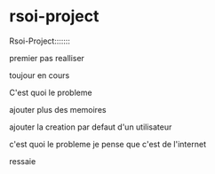 # rsoi-project

Rsoi-Project:::::::


premier pas realliser


toujour en cours


C'est quoi le probleme


ajouter plus des memoires

ajouter la creation par defaut d'un utilisateur


c'est quoi le probleme je pense que c'est de l'internet

ressaie

